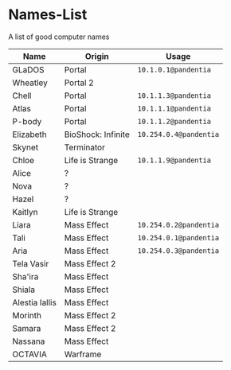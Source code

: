 # Names-List
A list of good computer names

Name | Origin | Usage
--- | --- | ---
GLaDOS | Portal | `10.1.0.1@pandentia`
Wheatley | Portal 2
Chell | Portal | `10.1.1.3@pandentia`
Atlas | Portal | `10.1.1.1@pandentia`
P-body | Portal | `10.1.1.2@pandentia`
Elizabeth | BioShock: Infinite | `10.254.0.4@pandentia`
Skynet | Terminator
Chloe | Life is Strange | `10.1.1.9@pandentia`
Alice | ?
Nova | ?
Hazel | ?
Kaitlyn | Life is Strange
Liara | Mass Effect | `10.254.0.2@pandentia`
Tali | Mass Effect | `10.254.0.1@pandentia`
Aria | Mass Effect | `10.254.0.3@pandentia`
Tela Vasir | Mass Effect 2
Sha'ira | Mass Effect
Shiala | Mass Effect
Alestia Iallis | Mass Effect
Morinth | Mass Effect 2
Samara | Mass Effect 2
Nassana | Mass Effect
OCTAVIA | Warframe
